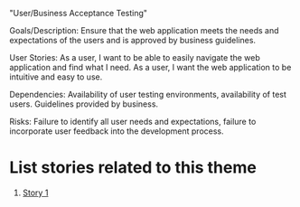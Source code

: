 "User/Business Acceptance Testing"

Goals/Description: Ensure that the web application meets the needs and expectations of the users and is approved by business guidelines.

User Stories: 
As a user, I want to be able to easily navigate the web application and find what I need.
As a user, I want the web application to be intuitive and easy to use.

Dependencies: 
Availability of user testing environments, availability of test users.
Guidelines provided by business.

Risks: Failure to identify all user needs and expectations, failure to incorporate user feedback into the development process.


# List stories related to this theme
1. [Story 1](https://github.com/samaraaugust/mywebclass-agile-docs/blob/main/documentation/theme_1/initiatives/initiatives_2/Epics/Storys/story_2.md)
